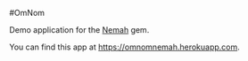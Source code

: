 #OmNom

Demo application for the [Nemah](https://github.com/Lavinia/Nemah) gem.

You can find this app at https://omnomnemah.herokuapp.com.
